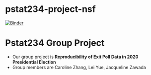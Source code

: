 # pstat234-project-nsf

[![Binder](https://mybinder.org/badge_logo.svg)](https://mybinder.org/v2/gh/leiyue97/pstat234-project-nsf/main)

# Pstat234 Group Project

- Our group project is **Reproducibility of Exit Poll Data in 2020 Presidential Election**
- Group members are Caroline Zhang, Lei Yue, Jacqueline Zawada

